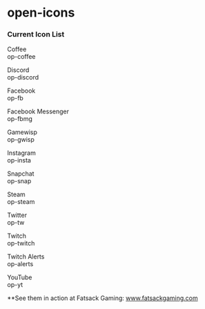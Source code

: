 # open-icons

<h3>Current Icon List</h3>

Coffee<br>
op-coffee

Discord<br>
op-discord

Facebook<br>
op-fb

Facebook Messenger<br>
op-fbmg

Gamewisp<br>
op-gwisp

Instagram<br>
op-insta

Snapchat<br>
op-snap

Steam<br>
op-steam

Twitter<br>
op-tw

Twitch<br>
op-twitch

Twitch Alerts<br>
op-alerts

YouTube<br>
op-yt

**See them in action at Fatsack Gaming: www.fatsackgaming.com